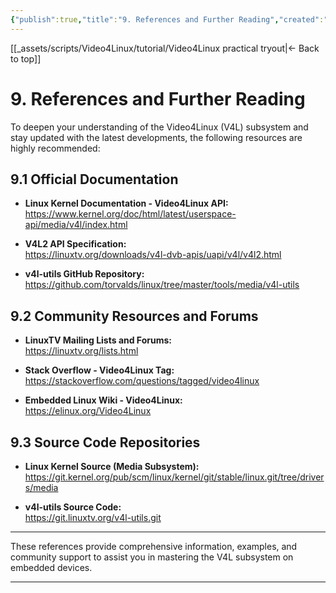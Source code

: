 ```yaml
---
{"publish":true,"title":"9. References and Further Reading","created":"2025-07-07","modified":"2025-07-07","cssclasses":""}
---
```



[[_assets/scripts/Video4Linux/tutorial/Video4Linux practical tryout\|<- Back to top]]

# 9. References and Further Reading

To deepen your understanding of the Video4Linux (V4L) subsystem and stay updated with the latest developments, the following resources are highly recommended:

## 9.1 Official Documentation

- **Linux Kernel Documentation - Video4Linux API:**  
  https://www.kernel.org/doc/html/latest/userspace-api/media/v4l/index.html

- **V4L2 API Specification:**  
  https://linuxtv.org/downloads/v4l-dvb-apis/uapi/v4l/v4l2.html

- **v4l-utils GitHub Repository:**  
  https://github.com/torvalds/linux/tree/master/tools/media/v4l-utils

## 9.2 Community Resources and Forums

- **LinuxTV Mailing Lists and Forums:**  
  https://linuxtv.org/lists.html

- **Stack Overflow - Video4Linux Tag:**  
  https://stackoverflow.com/questions/tagged/video4linux

- **Embedded Linux Wiki - Video4Linux:**  
  https://elinux.org/Video4Linux

## 9.3 Source Code Repositories

- **Linux Kernel Source (Media Subsystem):**  
  https://git.kernel.org/pub/scm/linux/kernel/git/stable/linux.git/tree/drivers/media

- **v4l-utils Source Code:**  
  https://git.linuxtv.org/v4l-utils.git

---

These references provide comprehensive information, examples, and community support to assist you in mastering the V4L subsystem on embedded devices.

---